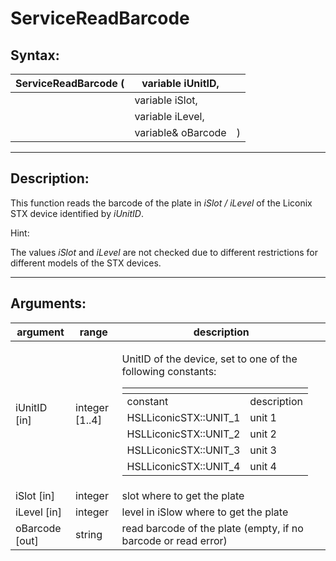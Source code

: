 # ServiceReadBarcode

## Syntax:

&#x20;

| ServiceReadBarcode ( | variable iUnitID,  |   |
| -------------------- | ------------------ | - |
|                      | variable iSlot,    |   |
|                      | variable iLevel,   |   |
|                      | variable& oBarcode | ) |

&#x20;

***

## Description:

&#x20;

This function reads the barcode of the plate in _iSlot / iLevel_ of the Liconix STX device identified by _iUnitID_.

&#x20;

Hint:

The values _iSlot_ and _iLevel_ are not checked due to different restrictions for different models of the STX devices.

&#x20;

***

## Arguments:

&#x20;

| argument        | range           | description                                                                                                                                                                                                                                                                                                                                                                                                                                  |
| --------------- | --------------- | -------------------------------------------------------------------------------------------------------------------------------------------------------------------------------------------------------------------------------------------------------------------------------------------------------------------------------------------------------------------------------------------------------------------------------------------- |
| iUnitID \[in]   | integer \[1..4] | <p>UnitID of the device, set to one of the following constants:</p><p> </p><table data-header-hidden><thead><tr><th></th><th></th></tr></thead><tbody><tr><td>constant</td><td>description</td></tr><tr><td>HSLLiconicSTX::UNIT_1</td><td>unit 1</td></tr><tr><td>HSLLiconicSTX::UNIT_2</td><td>unit 2</td></tr><tr><td>HSLLiconicSTX::UNIT_3</td><td>unit 3</td></tr><tr><td>HSLLiconicSTX::UNIT_4</td><td>unit 4</td></tr></tbody></table> |
| iSlot \[in]     | integer         | slot where to get the plate                                                                                                                                                                                                                                                                                                                                                                                                                  |
| iLevel \[in]    | integer         | level in iSlow where to get the plate                                                                                                                                                                                                                                                                                                                                                                                                        |
| oBarcode \[out] | string          | read barcode of the plate (empty, if no barcode or read error)                                                                                                                                                                                                                                                                                                                                                                               |

&#x20;
